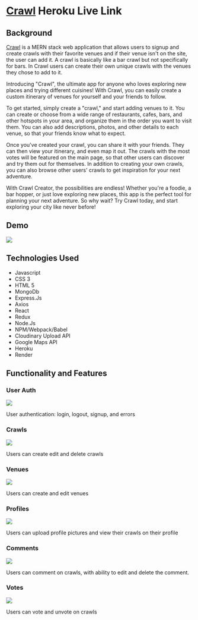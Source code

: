 # [Crawl](https://socialcrawl.herokuapp.com/#/) Heroku Live Link
## Background 

[Crawl](https://socialcrawl.herokuapp.com) is a MERN stack web application that allows users to signup and create crawls with their favorite venues and if their
venue isn't on the site, the user can add it. A crawl is basically like a bar crawl but not specifically for bars. In Crawl users can create their own unique crawls 
with the venues they chose to add to it.

Introducing "Crawl", the ultimate app for anyone who loves exploring new places and trying different cuisines! With Crawl, you can easily create a custom itinerary of venues for yourself and your friends to follow.

To get started, simply create a "crawl," and start adding venues to it. You can create or choose from a wide range of restaurants, cafes, bars, and other hotspots in your area, and organize them in the order you want to visit them. You can also add descriptions, photos, and other details to each venue, so that your friends know what to expect.

Once you've created your crawl, you can share it with your friends. They can then view your itinerary, and even map it out. The crawls with the most votes will be featured on the main page, so that other users can discover and try them out for themselves. In addition to creating your own crawls, you can also browse other users' crawls to get inspiration for your next adventure.

With Crawl Creator, the possibilities are endless! Whether you're a foodie, a bar hopper, or just love exploring new places, this app is the perfect tool for planning your next adventure. So why wait? Try Crawl today, and start exploring your city like never before!

## Demo
![](https://media.giphy.com/media/SM1kjjui4VTOESPbMn/giphy.gif)

## Technologies Used

  * Javascript
  * CSS 3
  * HTML 5
  * MongoDb
  * Express.Js
  * Axios
  * React
  * Redux
  * Node.Js
  * NPM/Webpack/Babel
  * Cloudinary Upload API
  * Google Maps API
  * Heroku
  * Render


## Functionality and Features

### User Auth 
![](https://media.giphy.com/media/Ay8z5ihXSyQetr41DM/giphy.gif)

User authentication: login, logout, signup, and errors


### Crawls
![](https://media.giphy.com/media/ApdjfRYf2qduEzQZk0/giphy.gif)

Users can create edit and delete crawls 

### Venues
![](https://media.giphy.com/media/4TU5UUO0gKDZcf4SlH/giphy.gif)

Users can create and edit venues


### Profiles
![](https://media.giphy.com/media/p3mKY6HvZ2yqOCTHTT/giphy.gif)

Users can upload profile pictures and view their crawls on their profile


### Comments
![](https://media.giphy.com/media/eFb1EjqpbkFm64O3YX/giphy.gif)

Users can comment on crawls, with ability to edit and delete the comment.

### Votes
![](https://media.giphy.com/media/2M2vGcOGXmlVJgirud/giphy.gif)

Users can vote and unvote on crawls
